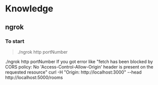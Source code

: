 # Knowledge
## ngrok
### To start 
> ./ngrok http portNumber
 

  ./ngrok http portNumber
If you got error like "fetch has been blocked by CORS policy: No 'Access-Control-Allow-Origin' header is present 
on the requested resource"
curl -H "Origin: http://localhost:3000" --head http://localhost:5000/rooms

